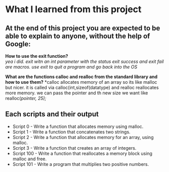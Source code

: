 # What I learned from this project  
At the end of this project you are expected to be able to explain to anyone, without the help of Google:  
---   

**How to use the exit function?**  
*yea i did. exit witn an int parameter with the status
 exit success and exit fail are macros. use exit to quit a program and go back into the OS*  

**What are the functions calloc and realloc from the standard library and how to use them?** 
*calloc allocates memory of an array so its like malloc but nicer. it is called via calloc(int,sizeof(datatype) and realloc reallocates more memory. we can pass the pointer and th new size we want like realloc(*pointer, 25);*  

## Each scripts and their output  
* Script 0 - Write a function that allocates memory using malloc.  
* Script 1 - Write a function that concatenates two strings.  
* Script 2 - Write a function that allocates memory for an array, using malloc.  
* Script 3 - Write a function that creates an array of integers.  
* Script 100 - Write a function that reallocates a memory block using malloc and free.  
* Script 101 - Write a program that multiplies two positive numbers.
